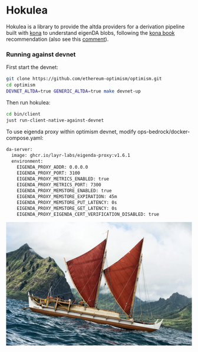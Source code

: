 # Hokulea

Hokulea is a library to provide the altda providers for a derivation pipeline built with [kona](https://github.com/anton-rs/kona) to understand eigenDA blobs, following the [kona book](https://anton-rs.github.io/kona/sdk/pipeline/providers.html#implementing-a-custom-data-availability-provider) recommendation (also see this [comment](https://github.com/anton-rs/kona/pull/862#issuecomment-2515038089)).

### Running against devnet

First start the devnet:
```bash
git clone https://github.com/ethereum-optimism/optimism.git
cd optimism
DEVNET_ALTDA=true GENERIC_ALTDA=true make devnet-up
```
Then run hokulea:
```bash
cd bin/client
just run-client-native-against-devnet
```

To use eigenda proxy within optimism devnet, modify ops-bedrock/docker-compose.yaml:
```
da-server:
  image: ghcr.io/layr-labs/eigenda-proxy:v1.6.1
  environment:
    EIGENDA_PROXY_ADDR: 0.0.0.0
    EIGENDA_PROXY_PORT: 3100
    EIGENDA_PROXY_METRICS_ENABLED: true
    EIGENDA_PROXY_METRICS_PORT: 7300
    EIGENDA_PROXY_MEMSTORE_ENABLED: true
    EIGENDA_PROXY_MEMSTORE_EXPIRATION: 45m
    EIGENDA_PROXY_MEMSTORE_PUT_LATENCY: 0s
    EIGENDA_PROXY_MEMSTORE_GET_LATENCY: 0s
    EIGENDA_PROXY_EIGENDA_CERT_VERIFICATION_DISABLED: true
```

![](./hokulea.jpeg)